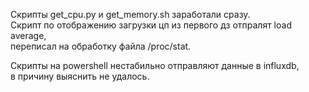 Скрипты get_cpu.py и get_memory.sh заработали сразу.  
Скрипт по отображению загрузки цп из первого дз отпралят load average,  
переписал на обработку файла /proc/stat.  
  
Скрипты на powershell  нестабильно отправляют данные в influxdb,  
в причину выяснить не удалось.  
